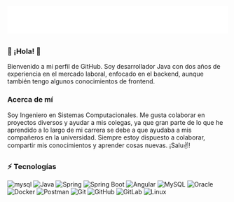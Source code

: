 <h1 align="center">
  <img src="./ed.svg" alt="Eduardo Bernabe" />
</h1>

### 👋 ¡Hola!  👋
Bienvenido a mi perfil de GitHub. Soy desarrollador Java con dos años de experiencia en el mercado laboral, enfocado en el backend, aunque también tengo algunos conocimientos de frontend.

### Acerca de mí
Soy Ingeniero en Sistemas Computacionales. Me gusta colaborar en proyectos diversos y ayudar a mis colegas, ya que gran parte de lo que he aprendido a lo largo de mi carrera se debe a que ayudaba a mis compañeros en la universidad. Siempre estoy dispuesto a colaborar, compartir mis conocimientos y aprender cosas nuevas. ¡Salu✌️! 


<!-- <p align="left"> -->
<!-- <a href="https://linkedin.com/in/lizandro-narvaez" target="blank"><img align="center" src="https://raw.githubusercontent.com/rahuldkjain/github-profile-readme-generator/master/src/images/icons/Social/linked-in-alt.svg" alt="linkedin.com/in/lizandro-narvaez" height="30" width="40" /></a>
</p> -->

### ⚡ Tecnologías

<img src="https://www.vectorlogo.zone/logos/java/java-icon.svg" alt="mysql" width="40" height="40"/>  ![Java](https://img.shields.io/badge/-java-E34A86?style=flat-square&logo=java)
![Spring](https://img.shields.io/badge/-Spring-black?style=flat-square&logo=spring)
![Spring Boot](https://img.shields.io/badge/-SpringBoot-black?style=flat-square&logo=spring-boot)
![Angular](https://img.shields.io/badge/-Angular-black?style=flat-square&logo=angular)
![MySQL](https://img.shields.io/badge/-MySQL-black?style=flat-square&logo=mysql)
![Oracle](https://img.shields.io/badge/-Oracle-c14438?style=flat-square&logo=oracle)
![Docker](https://img.shields.io/badge/-Docker-black?style=flat-square&logo=docker)
![Postman](https://img.shields.io/badge/-Postman-black?style=flat-square&logo=postman)
![Git](https://img.shields.io/badge/-Git-black?style=flat-square&logo=git)
![GitHub](https://img.shields.io/badge/-GitHub-181717?style=flat-square&logo=github)
![GitLab](https://img.shields.io/badge/-GitLab-FCA121?style=flat-square&logo=gitlab)
![Linux](https://img.shields.io/badge/-Linux-black?style=flat-square&logo=linux)

<!--
**eduardob1324/eduardob1324** is a ✨ _special_ ✨ repository because its `README.md` (this file) appears on your GitHub profile.

Here are some ideas to get you started:

- 🔭 I’m currently working on ...
- 🌱 I’m currently learning ...
- 👯 I’m looking to collaborate on ...
- 🤔 I’m looking for help with ...
- 💬 Ask me about ...
- 📫 How to reach me: ...
- 😄 Pronouns: ...
- ⚡ Fun fact: ...
-->
